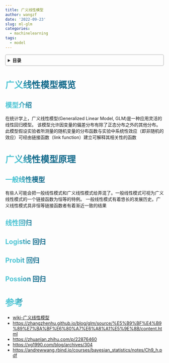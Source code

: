 ```yaml
---
title: 广义线性模型
author: wangzf
date: '2022-09-23'
slug: ml-glm
categories:
  - machinelearning
tags:
  - model
---
```


<style>
h1 {
    background-color: #2B90B6;
    background-image: linear-gradient(45deg, #4EC5D4 10%, #146b8c 20%);
    background-size: 100%;
    -webkit-background-clip: text;
    -moz-background-clip: text;
    -webkit-text-fill-color: transparent;
    -moz-text-fill-color: transparent;
}
h2 {
    background-color: #2B90B6;
    background-image: linear-gradient(45deg, #4EC5D4 10%, #146b8c 20%);
    background-size: 100%;
    -webkit-background-clip: text;
    -moz-background-clip: text;
    -webkit-text-fill-color: transparent;
    -moz-text-fill-color: transparent;
}
h3 {
    background-color: #2B90B6;
    background-image: linear-gradient(45deg, #4EC5D4 10%, #146b8c 20%);
    background-size: 100%;
    -webkit-background-clip: text;
    -moz-background-clip: text;
    -webkit-text-fill-color: transparent;
    -moz-text-fill-color: transparent;
}
details {
    border: 1px solid #aaa;
    border-radius: 4px;
    padding: .5em .5em 0;
}
summary {
    font-weight: bold;
    margin: -.5em -.5em 0;
    padding: .5em;
}
details[open] {
    padding: .5em;
}
details[open] summary {
    border-bottom: 1px solid #aaa;
    margin-bottom: .5em;
}
img {
    pointer-events: none;
}
</style>

<details><summary>目录</summary><p>

- [广义线性模型概览](#广义线性模型概览)
  - [模型介绍](#模型介绍)
- [广义线性模型原理](#广义线性模型原理)
  - [一般线性模型](#一般线性模型)
  - [线性回归](#线性回归)
  - [Logistic 回归](#logistic-回归)
  - [Probit 回归](#probit-回归)
  - [Possion 回归](#possion-回归)
- [参考](#参考)
</p></details><p></p>

# 广义线性模型概览

## 模型介绍

在统计学上，广义线性模型(Generalized Linear Model, GLM)是一种应用灵活的线性回归模型。
该模型允许因变量的偏差分布有除了正态分布之外的其他分布。
此模型假设实验者所测量的随机变量的分布函数与实验中系统性效应（即非随机的效应）可经由链接函数（link function）建立可解释其相关性的函数

# 广义线性模型原理

## 一般线性模型

有些人可能会把一般线性模式和广义线性模式给弄混了。一般线性模式可视为广义线性模式的一个链接函数为恒等的特例。
一般线性模式有着悠长的发展历史。广义线性模式具非恒等链接函数者有着渐近一致的结果

## 线性回归


## Logistic 回归

## Probit 回归


## Possion 回归



# 参考

* [wiki-广义线性模型](https://zh.wikipedia.org/zh-cn/%E5%BB%A3%E7%BE%A9%E7%B7%9A%E6%80%A7%E6%A8%A1%E5%9E%8B)
* https://zhangzhenhu.github.io/blog/glm/source/%E5%B9%BF%E4%B9%89%E7%BA%BF%E6%80%A7%E6%A8%A1%E5%9E%8B/content.html
* https://zhuanlan.zhihu.com/p/22876460
* https://xg1990.com/blog/archives/304
* https://andrewwang.rbind.io/courses/bayesian_statistics/notes/Ch9_h.pdf

